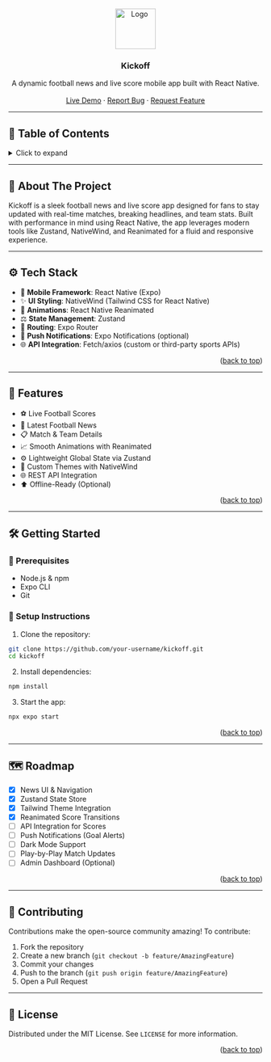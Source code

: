 <a name="readme-top"></a>

<!-- PROJECT LOGO -->
<br />
<div align="center">
  <img src="./assets/icon.png" alt="Logo" width="80" height="80">

  <h3 align="center">Kickoff</h3>

  <p align="center">
    A dynamic football news and live score mobile app built with React Native.
    <br />
    <br />
    <a href="#">Live Demo</a>
    ·
    <a href="https://github.com/your-username/kickoff/issues">Report Bug</a>
    ·
    <a href="https://github.com/your-username/kickoff/issues">Request Feature</a>
  </p>
</div>

---

## 🧭 Table of Contents

<details>
  <summary>Click to expand</summary>
  <ol>
    <li><a href="#about-the-project">About The Project</a></li>
    <li><a href="#tech-stack">Tech Stack</a></li>
    <li><a href="#features">Features</a></li>
    <li><a href="#getting-started">Getting Started</a></li>
    <li><a href="#project-structure">Project Structure</a></li>
    <li><a href="#roadmap">Roadmap</a></li>
    <li><a href="#contributing">Contributing</a></li>
    <li><a href="#license">License</a></li>
  </ol>
</details>

---

## 📖 About The Project

Kickoff is a sleek football news and live score app designed for fans to stay updated with real-time matches, breaking headlines, and team stats. Built with performance in mind using React Native, the app leverages modern tools like Zustand, NativeWind, and Reanimated for a fluid and responsive experience.

---

## ⚙️ Tech Stack

-   🚀 **Mobile Framework**: React Native (Expo)
-   ✨ **UI Styling**: NativeWind (Tailwind CSS for React Native)
-   🧠 **Animations**: React Native Reanimated
-   ⚖️ **State Management**: Zustand
-   🧭 **Routing**: Expo Router
-   🔔 **Push Notifications**: Expo Notifications (optional)
-   🌐 **API Integration**: Fetch/axios (custom or third-party sports APIs)

<p align="right">(<a href="#readme-top">back to top</a>)</p>

---

## 🚀 Features

-   ⚽ Live Football Scores
-   📰 Latest Football News
-   📋 Match & Team Details
-   📈 Smooth Animations with Reanimated
-   ⚙️ Lightweight Global State via Zustand
-   🎨 Custom Themes with NativeWind
-   🌐 REST API Integration
-   ⬆️ Offline-Ready (Optional)

<p align="right">(<a href="#readme-top">back to top</a>)</p>

---

## 🛠️ Getting Started

### 🔧 Prerequisites

-   Node.js & npm
-   Expo CLI
-   Git

### 🔌 Setup Instructions

1. Clone the repository:

```bash
git clone https://github.com/your-username/kickoff.git
cd kickoff
```

2. Install dependencies:

```bash
npm install
```

3. Start the app:

```bash
npx expo start
```

<p align="right">(<a href="#readme-top">back to top</a>)</p>

---

## 🗺️ Roadmap

-   [x] News UI & Navigation
-   [x] Zustand State Store
-   [x] Tailwind Theme Integration
-   [x] Reanimated Score Transitions
-   [ ] API Integration for Scores
-   [ ] Push Notifications (Goal Alerts)
-   [ ] Dark Mode Support
-   [ ] Play-by-Play Match Updates
-   [ ] Admin Dashboard (Optional)

<p align="right">(<a href="#readme-top">back to top</a>)</p>

---

## 🤝 Contributing

Contributions make the open-source community amazing! To contribute:

1. Fork the repository
2. Create a new branch (`git checkout -b feature/AmazingFeature`)
3. Commit your changes
4. Push to the branch (`git push origin feature/AmazingFeature`)
5. Open a Pull Request

---

## 🪪 License

Distributed under the MIT License. See `LICENSE` for more information.

<p align="right">(<a href="#readme-top">back to top</a>)</p>
